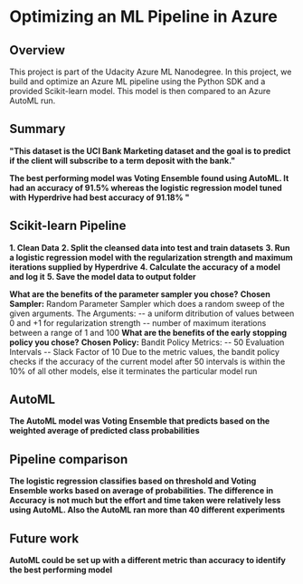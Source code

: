 # Optimizing an ML Pipeline in Azure

## Overview
This project is part of the Udacity Azure ML Nanodegree.
In this project, we build and optimize an Azure ML pipeline using the Python SDK and a provided Scikit-learn model.
This model is then compared to an Azure AutoML run.

## Summary
**"This dataset is the UCI Bank Marketing dataset and the goal is to predict if the client will subscribe to a term deposit with the bank."**

**The best performing model was Voting Ensemble found using AutoML. It had an accuracy of 91.5% whereas the logistic regression model tuned with Hyperdrive had best accuracy of 91.18% "**

## Scikit-learn Pipeline
**1. Clean Data**
**2. Split the cleansed data into test and train datasets**
**3. Run a logistic regression model with the regularization strength and maximum iterations supplied by Hyperdrive**
**4. Calculate the accuracy of a model and log it**
**5. Save the model data to output folder**

**What are the benefits of the parameter sampler you chose?**
**Chosen Sampler:** Random Parameter Sampler which does a random sweep of the given arguments.
The Arguments:
 -- a uniform ditribution of values between 0 and +1 for regularization strength
 -- number of maximum iterations between a range of 1 and 100
**What are the benefits of the early stopping policy you chose?**
**Chosen Policy:** Bandit Policy
Metrics:
 -- 50 Evaluation Intervals
 -- Slack Factor of 10
Due to the metric values, the bandit policy checks if the accuracy of the current model after 50 intervals is within the 10% of all other models, else it terminates the particular model run

## AutoML
**The AutoML model was Voting Ensemble that predicts based on the weighted average of predicted class probabilities**

## Pipeline comparison
**The logistic regression classifies based on threshold and Voting Ensemble works based on average of probabilities.
The difference in Accuracy is not much but the effort and time taken were relatively less using AutoML.
Also the AutoML ran more than 40 different experiments**

## Future work
**AutoML could be set up with a different metric than accuracy to identify the best performing model**
